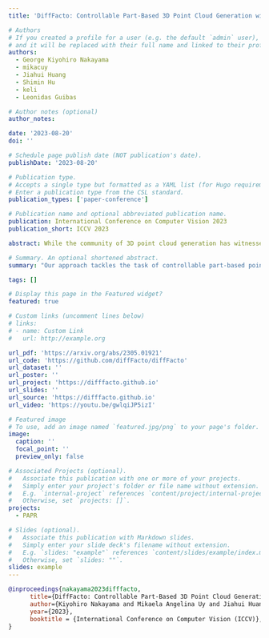 ```yaml
---
title: 'DiffFacto: Controllable Part-Based 3D Point Cloud Generation with Cross Diffusion'

# Authors
# If you created a profile for a user (e.g. the default `admin` user), write the username (folder name) here
# and it will be replaced with their full name and linked to their profile.
authors:
  - George Kiyohiro Nakayama
  - mikacuy
  - Jiahui Huang
  - Shimin Hu
  - keli
  - Leonidas Guibas

# Author notes (optional)
author_notes:

date: '2023-08-20'
doi: ''

# Schedule page publish date (NOT publication's date).
publishDate: '2023-08-20'

# Publication type.
# Accepts a single type but formatted as a YAML list (for Hugo requirements).
# Enter a publication type from the CSL standard.
publication_types: ['paper-conference']

# Publication name and optional abbreviated publication name.
publication: International Conference on Computer Vision 2023
publication_short: ICCV 2023

abstract: While the community of 3D point cloud generation has witnessed a big growth in recent years, there still lacks an effective way to enable intuitive user control in the generation process, hence limiting the general utility of such methods. Since an intuitive way of decomposing a shape is through its parts, we propose to tackle the task of controllable part-based point cloud generation. We introduce DiffFacto, a novel probabilistic generative model that learns the distribution of shapes with part-level control. We propose a factorization that models independent part style and part configuration distributions, and present a novel cross diffusion network that enables us to generate coherent and plausible shapes under our proposed factorization. Experiments show that our method is able to generate novel shapes with multiple axes of control. It generates plausible and coherent shape, while enabling various downstream editing applications such as shape interpolation, mixing and transformation editing. 

# Summary. An optional shortened abstract.
summary: "Our approach tackles the task of controllable part-based point cloud generation, where we are able to both generate novel shapes and perform edits on user-input shapes. An overview of our network is given at the bottom row. We factorize the 3D shape distribution into three key components: part stylizers, transformation samplers, and a cross diffusion network."

tags: []

# Display this page in the Featured widget?
featured: true

# Custom links (uncomment lines below)
# links:
# - name: Custom Link
#   url: http://example.org

url_pdf: 'https://arxiv.org/abs/2305.01921'
url_code: 'https://github.com/diffFacto/diffFacto'
url_dataset: ''
url_poster: ''
url_project: 'https://difffacto.github.io'
url_slides: ''
url_source: 'https://difffacto.github.io'
url_video: 'https://youtu.be/gwlqiJP5izI'

# Featured image
# To use, add an image named `featured.jpg/png` to your page's folder.
image:
  caption: ''
  focal_point: ''
  preview_only: false

# Associated Projects (optional).
#   Associate this publication with one or more of your projects.
#   Simply enter your project's folder or file name without extension.
#   E.g. `internal-project` references `content/project/internal-project/index.md`.
#   Otherwise, set `projects: []`.
projects:
  - PAPR

# Slides (optional).
#   Associate this publication with Markdown slides.
#   Simply enter your slide deck's filename without extension.
#   E.g. `slides: "example"` references `content/slides/example/index.md`.
#   Otherwise, set `slides: ""`.
slides: example
---
```


<!-- {{% callout note %}}
Click the _Cite_ button above.
{{% /callout %}} -->


<!-- Add the publication's **full text** or **supplementary notes** here. You can use rich formatting such as including [code, math, and images](https://docs.hugoblox.com/content/writing-markdown-latex/).

<iframe width="100%" height="315"
src="https://youtube.com/embed/xKt6YYY4hq8">
</iframe>

<!-- include image coders.jpg -->
<!-- <p>
In the following figure, we can see how the Adaptive IMLE algorithm shrinks neighbourhoods around data points in a toy example. You can find a jupyter notebook that includes a basic implementation of Adaptive IMLE here.
</p> -->
<!-- <img src="https://mehranagh20.github.io/AdaIMLE/assets/img/adaptive_imle_training.gif" alt="training" width="50%" center/> -->

<!-- <br/> -->
<!-- include a citation block in markdown -->
<!-- <p>
If you find our work useful in your research, please consider citing:
</p> -->

```bibtex
@inproceedings{nakayama2023difffacto,
      title={DiffFacto: Controllable Part-Based 3D Point Cloud Generation with Cross Diffusion}, 
      author={Kiyohiro Nakayama and Mikaela Angelina Uy and Jiahui Huang and Shi-Min Hu and Ke Li and Leonidas Guibas},
      year={2023},
      booktitle = {International Conference on Computer Vision (ICCV)},
}
```